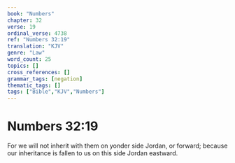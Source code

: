 ```yaml
---
book: "Numbers"
chapter: 32
verse: 19
ordinal_verse: 4738
ref: "Numbers 32:19"
translation: "KJV"
genre: "Law"
word_count: 25
topics: []
cross_references: []
grammar_tags: [negation]
thematic_tags: []
tags: ["Bible","KJV","Numbers"]
---
```


# Numbers 32:19

For we will not inherit with them on yonder side Jordan, or forward; because our inheritance is fallen to us on this side Jordan eastward.
